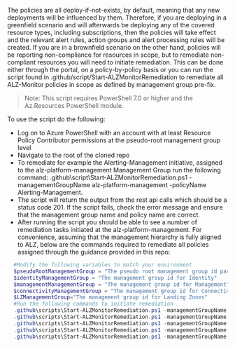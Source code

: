 The policies are all deploy-if-not-exists, by default, meaning that any new deployments will be influenced by them. Therefore, if you are deploying in a greenfield scenario and will afterwards be deploying any of the covered resource types, including subscriptions, then the policies will take effect and the relevant alert rules, action groups and alert processing rules will be created. 
If you are in a brownfield scenario on the other hand, policies will be reporting non-compliance for resources in scope, but to remediate non-compliant resources you will need to initiate remediation. This can be done either through the portal, on a policy-by-policy basis or you can run the script found in .github/script/Start-ALZMonitorRemediation to remediate all ALZ-Monitor policies in scope as defined by management group pre-fix.
> Note: This script requires PowerShell 7.0 or higher and the Az.Resources PowerShell module.

To use the script do the following:
- Log on to Azure PowerShell with an account with at least Resource Policy Contributor permissions at the pseudo-root management group level
- Navigate to the root of the cloned repo
- To remediate for example the Alerting-Management initiative, assigned to the alz-platform-management Management Group run the following command: .github\script\Start-ALZMonitorRemediation.ps1 -managementGroupName alz-platform-management -policyName Alerting-Management.
- The script will return the output from the rest api calls which should be a status code 201. If the script fails, check the error message and ensure that the management group name and policy name are correct.
- After running the script you should be able to see a number of remediation tasks initiated at the alz-platform-management.
For convenience, assuming that the management hierarchy is fully aligned to ALZ, below are the commands required to remediate all policies assigned through the guidance provided in this repo:

```powershell
  #Modify the following variables to match your environment
  $pseudoRootManagementGroup = "The pseudo root management group id parenting the identity, management and connectivity management groups"
  $identityManagementGroup = "The management group id for Identity"
  $managementManagementGroup = "The management group id for Management"
  $connectivityManagementGroup = "The management group id for Connectivity"
  $LZManagementGroup="The management group id for Landing Zones"
  #Run the following commands to initiate remediation
  .github\scripts\Start-ALZMonitorRemediation.ps1 -managementGroupName $managementManagementGroup -policyName Alerting-Management
  .github\scripts\Start-ALZMonitorRemediation.ps1 -managementGroupName $connectivityManagementGroup -policyName Alerting-Connectivity
  .github\scripts\Start-ALZMonitorRemediation.ps1 -managementGroupName $identityManagementGroup -policyName Alerting-Identity
  .github\scripts\Start-ALZMonitorRemediation.ps1 -managementGroupName $LZManagementGroup -policyName Alerting-LandingZone
  .github\scripts\Start-ALZMonitorRemediation.ps1 -managementGroupName $pseudoRootManagementGroup -policyName Alerting-ServiceHealth
```
